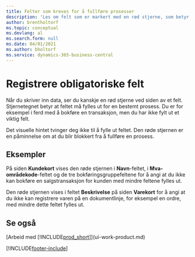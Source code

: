 ```yaml
---
title: Felter som kreves for å fullføre prosesser
description: 'Les om felt som er markert med en rød stjerne, som betyr at de er obligatoriske og må fylles ut for at en prosess skal kunne fullføres.'
author: brentholtorf
ms.topic: conceptual
ms.devlang: al
ms.search.form: null
ms.date: 04/01/2021
ms.author: bholtorf
ms.service: dynamics-365-business-central
---
```

# Registrere obligatoriske felt

Når du skriver inn data, ser du kanskje en rød stjerne ved siden av et felt. Stjernetegnet betyr at feltet må fylles ut for en bestemt prosess. Du er for eksempel i ferd med å bokføre en transaksjon, men du har ikke fylt ut et viktig felt.

Det visuelle hintet tvinger deg ikke til å fylle ut feltet. Den røde stjernen er en påminnelse om at du blir blokkert fra å fullføre en prosess.

## Eksempler

På siden **Kundekort** vises den røde stjernen i **Navn**-feltet, i **Mva-områdekode**-feltet og de tre bokføringsgruppefeltene for å angi at du ikke kan bokføre en salgstransaksjon for kunden med mindre feltene fylles ut.

Den røde stjernen vises i feltet **Beskrivelse** på siden **Varekort** for å angi at du ikke kan registrere varen på en dokumentlinje, for eksempel en ordre, med mindre dette feltet fylles ut.

## Se også

[Arbeid med [!INCLUDE[prod_short](includes/prod_short.md)]](ui-work-product.md)


[!INCLUDE[footer-include](includes/footer-banner.md)]